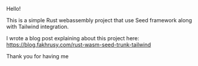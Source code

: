 Hello!

This is a simple Rust webassembly project that use Seed framework along with Tailwind integration.

I wrote a blog post explaining about this project here: https://blog.fakhrusy.com/rust-wasm-seed-trunk-tailwind

Thank you for having me